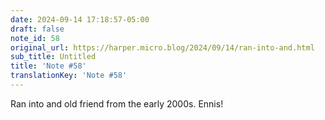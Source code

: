 ```yaml
---
date: 2024-09-14 17:18:57-05:00
draft: false
note_id: 58
original_url: https://harper.micro.blog/2024/09/14/ran-into-and.html
sub_title: Untitled
title: 'Note #58'
translationKey: 'Note #58'
---
```


Ran into and old friend from the early 2000s. Ennis!